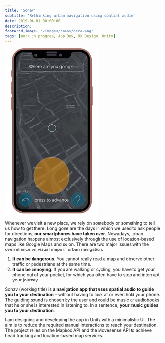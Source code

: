 ```yaml
---
title: 'Sonav'
subtitle: 'Rethinking urban navigation using spatial audio'
date: 2019-06-01 00:00:00
description: 
featured_image: '/images/sonav/hero.png'
tags: [Work in progres, App Dev, UX Design, Unity]
---
```


<img src="/images/sonav/1.png" style="width: 300px"/>

Whenever we visit a new place, we rely on somebody or something to tell us how to get there. Long gone are the days in which we used to ask people for directions; **our smartphones have taken over**. Nowadays, urban navigation happens almost exclusively through the use of location-based maps like Google Maps and so on. There are two major issues with the overreliance on visual maps in urban navigation:

1. **It can be dangerous**. You cannot really read a map and observe other traffic or pedestrians at the same time. 
2. **It can be annoying**. If you are walking or cycling, you have to get your phone out of your pocket, for which you often have to stop and interrupt your journey. 

Sonav (working title) is **a navigation app that uses spatial audio to guide you to your destination** – without having to look at or even hold your phone. ​The guiding sound is  chosen by the user and could be music or audiobooks that he or she is interested in listening to. In a sentence, **your music guides you to your destination**.

I am designing and developing the app in Unity with a minimalistic UI. The aim is to reduce the required manual interactions to reach your destination. The project relies on the Mapbox API and the Movesense API to achieve head tracking and location-based map services. 


